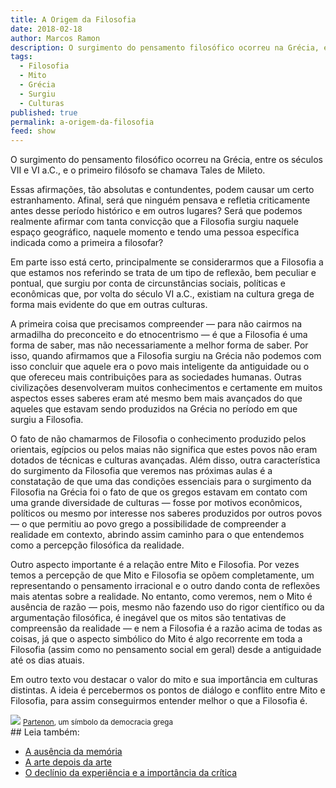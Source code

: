 ```yaml
---
title: A Origem da Filosofia
date: 2018-02-18
author: Marcos Ramon
description: O surgimento do pensamento filosófico ocorreu na Grécia, entre os séculos VII e VI a.C., e o primeiro filósofo se chamava Tales de Mileto. Mas será que é tão simples assim?
tags:
  - Filosofia
  - Mito
  - Grécia
  - Surgiu
  - Culturas
published: true
permalink: a-origem-da-filosofia
feed: show
---
```

O surgimento do pensamento filosófico ocorreu na Grécia, entre os séculos VII e VI a.C., e o primeiro filósofo se chamava Tales de Mileto.

Essas afirmações, tão absolutas e contundentes, podem causar um certo estranhamento. Afinal, será que ninguém pensava e refletia criticamente antes desse período histórico e em outros lugares? Será que podemos realmente afirmar com tanta convicção que a Filosofia surgiu naquele espaço geográfico, naquele momento e tendo uma pessoa específica indicada como a primeira a filosofar?

Em parte isso está certo, principalmente se considerarmos que a Filosofia a que estamos nos referindo se trata de um tipo de reflexão, bem peculiar e pontual, que surgiu por conta de circunstâncias sociais, políticas e econômicas que, por volta do século VI a.C., existiam na cultura grega de forma mais evidente do que em outras culturas.

A primeira coisa que precisamos compreender — para não cairmos na armadilha do preconceito e do etnocentrismo — é que a Filosofia é uma forma de saber, mas não necessariamente a melhor forma de saber. Por isso, quando afirmamos que a Filosofia surgiu na Grécia não podemos com isso concluir que aquele era o povo mais inteligente da antiguidade ou o que ofereceu mais contribuições para as sociedades humanas. Outras civilizações desenvolveram muitos conhecimentos e certamente em muitos aspectos esses saberes eram até mesmo bem mais avançados do que aqueles que estavam sendo produzidos na Grécia no período em que surgiu a Filosofia.

O fato de não chamarmos de Filosofia o conhecimento produzido pelos orientais, egípcios ou pelos maias não significa que estes povos não eram dotados de técnicas e culturas avançadas. Além disso, outra característica do surgimento da Filosofia que veremos nas próximas aulas é a constatação de que uma das condições essenciais para o surgimento da Filosofia na Grécia foi o fato de que os gregos estavam em contato com uma grande diversidade de culturas — fosse por motivos econômicos, políticos ou mesmo por interesse nos saberes produzidos por outros povos — o que permitiu ao povo grego a possibilidade de compreender a realidade em contexto, abrindo assim caminho para o que entendemos como a percepção filosófica da realidade.

Outro aspecto importante é a relação entre Mito e Filosofia. Por vezes temos a percepção de que Mito e Filosofia se opõem completamente, um representando o pensamento irracional e o outro dando conta de reflexões mais atentas sobre a realidade. No entanto, como veremos, nem o Mito é ausência de razão — pois, mesmo não fazendo uso do rigor científico ou da argumentação filosófica, é inegável que os mitos são tentativas de compreensão da realidade — e nem a Filosofia é a razão acima de todas as coisas, já que o aspecto simbólico do Mito é algo recorrente em toda a Filosofia (assim como no pensamento social em geral) desde a antiguidade até os dias atuais.

Em outro texto vou destacar o valor do mito e sua importância em culturas distintas. A ideia é percebermos os pontos de diálogo e conflito entre Mito e Filosofia, para assim conseguirmos entender melhor o que a Filosofia é.

<img src="/assets/img/partenon.jpg">
<small><a href="http://pt.wikipedia.org/wiki/Partenon">Partenon</a>, um símbolo da democracia grega</small>

<div class="leia-tambem" markdown="1">
## Leia também:

- <a href="/a-ausencia-da-memoria">A ausência da memória</a>
- <a href="/a-arte-depois-da-arte">A arte depois da arte</a>
- <a href="/o-declinio-da-experiencia-e-a-importancia-da-critica">O declínio da experiência e a importância da crítica</a>
</div>
